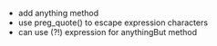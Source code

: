 - add anything method
- use preg_quote() to escape expression characters
- can use (?!) expression for anythingBut method
